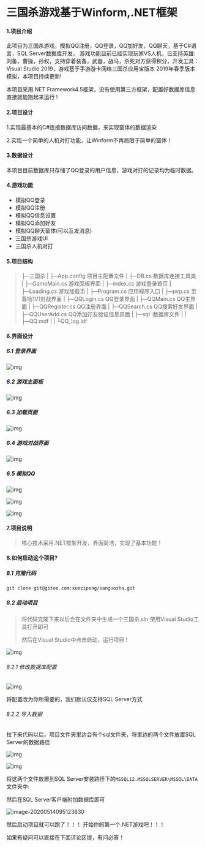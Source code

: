 # 三国杀游戏基于Winform,.NET框架

#### 1.项目介绍

此项目为三国杀游戏，模拟QQ注册，QQ登录，QQ加好友，QQ聊天，基于C#语言，SQL Server数据库开发， 游戏功能目前已经实现玩家VS人机，已支持英雄:刘备，曹操，孙权，支持穿着装备，武器，战马，杀死对方获得积分，开发工具：Visual Studio 2019，游戏基于手游游卡网络三国杀应用宝版本 2019年春季版本模拟，本项目持续更新!

本项目采用.NET Framework4.5框架，没有使用第三方框架，配置好数据库信息直接就能跑起来运行 !

#### 2.项目设计

1.实现最基本的C#连接数据库访问数据，来实现窗体的数据渲染

2.实现一个简单的人机对打功能，让Winform不再局限于简单的窗体！

#### 3.数据设计

本项目目前数据库只存储了QQ登录的用户信息，游戏对打的记录均为临时数据。

#### 4.游戏功能

- 模拟QQ登录
- 模拟QQ注册
- 模拟QQ信息设置
- 模拟QQ添加好友
- 模拟QQ聊天窗体(可以互发消息)
- 三国杀游戏UI
- 三国杀人机对打

#### 5.项目结构

> ├─三国杀
>            |  ├─App.config   项目主配置文件
>            |  ├─DB.cs      数据库连接工具类
>            |  ├─GameMain.cs   游戏面板界面
>            |  ├─index.cs   游戏登录首页
>            |  ├─Loading.cs   游戏加载页
>            |  ├─Program.cs   应用程序入口
>            |  ├─pvp.cs   至尊场1V1对战界面
>            |  ├─QQLogin.cs   QQ登录界面
>            |  ├─QQMain.cs    QQ主界面
>            |  ├─QQRegister.cs   QQ注册界面
>            |  ├─QQSearch.cs    QQ搜索好友界面
>            |  ├─QQUserAdd.cs   QQ添加好友验证信息界面
>            |  ├─sql  :数据库文件
>                   |  |  ├─QQ.mdf
>                   |  |  └QQ_log.ldf

#### 6.界面设计

##### 6.1 登录界面

![img](https://snkkkait.oss-cn-beijing.aliyuncs.com/sanguosha/index-QQ.jpg)

##### 6.2 游戏主面板

![img](https://snkkkait.oss-cn-beijing.aliyuncs.com/sanguosha/GameMain.jpg)

##### 6.3 加载页面

![img](https://snkkkait.oss-cn-beijing.aliyuncs.com/sanguosha/loading.jpg)

##### 6.4 游戏对战界面

![img](https://snkkkait.oss-cn-beijing.aliyuncs.com/sanguosha/PVP.jpg)

##### 6.5 模拟QQ

![img](https://snkkkait.oss-cn-beijing.aliyuncs.com/sanguosha/QQRegister.jpg)

![img](https://snkkkait.oss-cn-beijing.aliyuncs.com/sanguosha/QQMain.jpg)

![img](https://snkkkait.oss-cn-beijing.aliyuncs.com/sanguosha/QQLogin.jpg)

#### 7.项目说明

> 核心技术采用.NET框架开发，界面简洁，实现了基本功能！

#### 8.如何启动这个项目?

##### 8.1 克隆代码

``` shell
git clone git@gitee.com:xuezipeng/sanguosha.git
```

##### 8.2 启动项目

> 将代码克隆下来以后会在文件夹中生成一个三国杀.sln 使用Visual Studio工具打开即可
>
> 然后在Visual Studio中点击启动，运行项目 ! 

![img](C:\Users\xzp\AppData\Roaming\Typora\typora-user-images\image-20200514092919504.png)

###### 8.2.1 修改数据库配置

![img](https://snkkkait.oss-cn-beijing.aliyuncs.com/picgo/20200514093219.png)

将配置改为你所需要的，我们默认仅支持SQL Server方式

###### 8.2.2 导入数据

拉下来代码以后，项目文件夹里边会有个sql文件夹，将里边的两个文件放置SQL Server的数据路径

![img](https://snkkkait.oss-cn-beijing.aliyuncs.com/picgo/20200514093343.png)

![img](https://snkkkait.oss-cn-beijing.aliyuncs.com/picgo/20200514094749.png)

将这两个文件放置到SQL Server安装路径下的```MSSQL12.MSSQLSERVER\MSSQL\DATA```文件夹中:

然后在SQL Server客户端附加数据库即可

![image-20200514095123830](https://snkkkait.oss-cn-beijing.aliyuncs.com/picgo/20200514095118.png)

然后启动项目就可以跑了！！！ 开始你的第一个.NET游戏吧！！！



如果有疑问可以直接在下面评论区提，有问必答！